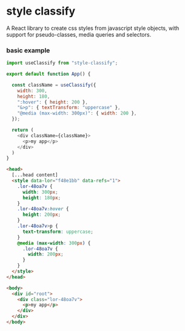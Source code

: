 # style classify

A React library to create css styles from javascript style objects, with support for pseudo-classes, media queries and selectors.

### basic example

```javascript
import useClassify from "style-classify";

export default function App() {

  const className = useClassify({
    width: 300,
    height: 180,
    ":hover": { height: 200 },
    "&>p": { textTransform: "uppercase" },
    "@media (max-width: 300px)": { width: 200 },
  });

  return (
    <div className={className}>
      <p>my app</p>
    </div>
  )
}
```

```html
<head>
  [...head content]
  <style data-lor="f48e1bb" data-refs="1">
    .lor-48oa7v {
      width: 300px;
      height: 180px;
    }
    .lor-48oa7v:hover {
      height: 200px;
    }
    .lor-48oa7v>p {
      text-transform: uppercase;
    }
    @media (max-width: 300px) {
      .lor-48oa7v {
        width: 200px;
      }
    }
  </style>
</head>

<body>
  <div id="root">
    <div class="lor-48oa7v">
      <p>my app</p>
    </div>
  </div>
</body>
```
